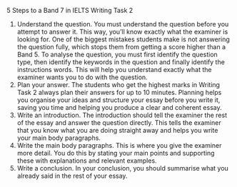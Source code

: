 5 Steps to a Band 7 in IELTS Writing Task 2 
1. Understand the question. You must understand the question before you attempt to answer it. This way, you’ll know exactly what the examiner is looking for. One of the biggest mistakes students make is not answering the question fully, which stops them from getting a score higher than a Band 5. To analyse the question, you must first identify the question type, then identify the keywords in the question and finally identify the instructions words. This will help you understand exactly what the examiner wants you to do with the question. 
2. Plan your answer. The students who get the highest marks in Writing Task 2 always plan their answers for up to 10 minutes. Planning helps you organise your ideas and structure your essay before you write it, saving you time and helping you produce a clear and coherent essay. 
3. Write an introduction. The introduction should tell the examiner the rest of the essay and answer the question directly. This tells the examiner that you know what you are doing straight away and helps you write your main body paragraphs. 
4. Write the main body paragraphs. This is where you give the examiner more detail. You do this by stating your main points and supporting these with explanations and relevant examples. 
5. Write a conclusion. In your conclusion, you should summarise what you already said in the rest of your essay.
